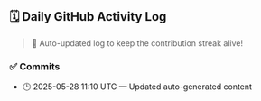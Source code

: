 ## 🗓️ Daily GitHub Activity Log

> 🤖 Auto-updated log to keep the contribution streak alive!

### ✅ Commits

- 🕒 2025-05-28 11:10 UTC — Updated auto-generated content

